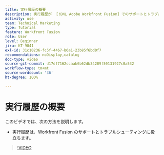 ```yaml
---
title: 実行履歴の概要
description: 実行履歴が  [!DNL Adobe Workfront Fusion] でのサポートとトラブルシューティングにどのように役立つかを説明します。
activity: use
team: Technical Marketing
type: Tutorial
feature: Workfront Fusion
role: User
level: Beginner
jira: KT-9041
exl-id: 31c10236-fc5f-4467-b6a1-23b85f6bd0f7
recommendations: noDisplay,catalog
doc-type: video
source-git-commit: d17df7162ccaab6b62db34209f50131927c0a532
workflow-type: tm+mt
source-wordcount: '36'
ht-degree: 100%

---
```


# 実行履歴の概要

このビデオでは、次の方法を説明します。

* 実行履歴は、Workfront Fusion のサポートとトラブルシューティングに役立ちます。

>[!VIDEO](https://video.tv.adobe.com/v/335282/?quality=12&learn=on&enablevpops)
